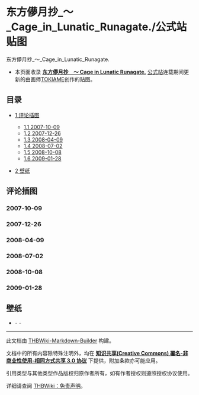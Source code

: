 # 东方儚月抄_～_Cage_in_Lunatic_Runagate./公式站贴图

<!-- source html: G:\repos\THBWiki-Markdown-Builder\THBWikiMarkdown\Temp\main\9\98\ns0%3A%E4%B8%9C%E6%96%B9%E5%84%9A%E6%9C%88%E6%8A%84_%EF%BD%9E_Cage_in_Lunatic_Runagate%2E%2F%E5%85%AC%E5%BC%8F%E7%AB%99%E8%B4%B4%E5%9B%BE.html -->

东方儚月抄_～_Cage_in_Lunatic_Runagate.

- 本页面收录 **[东方儚月抄　～ Cage in Lunatic Runagate.](./东方儚月抄_～_Cage_in_Lunatic_Runagate..md)** [公式站](https://www.ichijinsha.co.jp/special/toho/charamel/index.html)连载期间更新的由画师[TOKIAME](./TOKIAME.md)创作的贴图。

## 目录

- [1 评论插图](#评论插图)

  - [1.1 2007-10-09](#2007-10-09)
  - [1.2 2007-12-26](#2007-12-26)
  - [1.3 2008-04-09](#2008-04-09)
  - [1.4 2008-07-02](#2008-07-02)
  - [1.5 2008-10-08](#2008-10-08)
  - [1.6 2009-01-28](#2009-01-28)



- [2 壁纸](#壁纸)




## 评论插图
### 2007-10-09
[](./文件-东方儚月抄C贴图071009.gif.md)  [](./文件-东方儚月抄C贴图071009.gif.md)
### 2007-12-26
[](./文件-东方儚月抄C贴图071226.gif.md)  [](./文件-东方儚月抄C贴图071226.gif.md)
### 2008-04-09
[](./文件-东方儚月抄C贴图080409.gif.md)  [](./文件-东方儚月抄C贴图080409.gif.md)
### 2008-07-02
[](./文件-东方儚月抄C贴图080702.gif.md)  [](./文件-东方儚月抄C贴图080702.gif.md)
### 2008-10-08
[](./文件-东方儚月抄C贴图0801008.gif.md)  [](./文件-东方儚月抄C贴图0801008.gif.md)
### 2009-01-28
[](./文件-东方儚月抄C贴图0901.gif.md)  [](./文件-东方儚月抄C贴图0901.gif.md)
## 壁纸
- [](./文件-东方儚月抄C壁纸1.jpg.md)- [](./文件-东方儚月抄C壁纸2.jpg.md)- [](./文件-东方儚月抄C壁纸3.jpg.md)





---

此文档由 [THBWiki-Markdown-Builder](https://github.com/Delsin-Yu/THBWiki-Markdown-Builder) 构建。

文档中的所有内容除特殊注明外，均在 [**知识共享(Creative Commons) 署名-非商业性使用-相同方式共享 3.0 协议**](https://creativecommons.org/licenses/by-sa/3.0/deed.zh-hans) 下提供，附加条款亦可能应用。

引用类型与其他类型作品版权归原作者所有，如有作者授权则遵照授权协议使用。

详细请查阅 [THBWiki：免责声明](https://thbwiki.cc/THBWiki:%E5%85%8D%E8%B4%A3%E5%A3%B0%E6%98%8E)。

